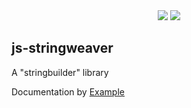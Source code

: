 <div align="center">
  <a target="_blank" href="https://bundlephobia.com/package/stringweaver"><img src="https://badgen.net/bundlephobia/min/stringweaver"></a>
  <a target="_blank" href="https://www.npmjs.com/package/stringweaver"><img src="https://img.shields.io/npm/v/stringweaver.svg?labelColor=cb3837&logo=npm&color=dcfdd9"></a>
</div>


## js-stringweaver

A "stringbuilder" library

Documentation by <a target="_blank" href="https://kooiinc.github.io/js-stringweaver/Examples">Example</a>
